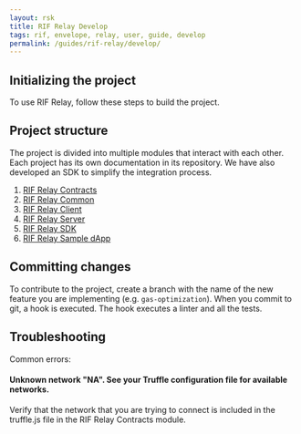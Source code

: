 ```yaml
---
layout: rsk
title: RIF Relay Develop
tags: rif, envelope, relay, user, guide, develop
permalink: /guides/rif-relay/develop/
---
```



## Initializing the project

To use RIF Relay, follow these steps to build the project.

## Project structure

The project is divided into multiple modules that interact with each other.
Each project has its own documentation in its repository.
We have also developed an SDK to simplify the integration process.

1. [RIF Relay Contracts](https://github.com/rsksmart/rif-relay-contracts)
2. [RIF Relay Common](https://github.com/rsksmart/rif-relay-common)
3. [RIF Relay Client](https://github.com/rsksmart/rif-relay-client)
4. [RIF Relay Server](https://github.com/rsksmart/rif-relay-server)
5. [RIF Relay SDK](https://github.com/rsksmart/rif-relay-sdk)
6. [RIF Relay Sample dApp](https://github.com/rsksmart/rif-relay-sample-dapp)



## Committing changes

To contribute to the project, create a branch with the name of the new feature you are implementing (e.g. `gas-optimization`). When you commit to git, a hook is executed. The hook executes a linter and all the tests.

## Troubleshooting

Common errors:

#### Unknown network "NA". See your Truffle configuration file for available networks.

Verify that the network that you are trying to connect is included in the truffle.js file in the RIF Relay Contracts module.
